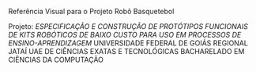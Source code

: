 Referência Visual para o Projeto Robô Basquetebol



Projeto:
*ESPECIFICAÇÃO E CONSTRUÇÃO DE PROTÓTIPOS FUNCIONAIS DE KITS ROBÓTICOS DE BAIXO CUSTO PARA USO EM PROCESSOS DE ENSINO-APRENDIZAGEM*
UNIVERSIDADE FEDERAL DE GOIÁS REGIONAL JATAÍ
UAE DE CIÊNCIAS EXATAS E TECNOLÓGICAS
BACHARELADO EM CIÊNCIAS DA COMPUTAÇÃO
